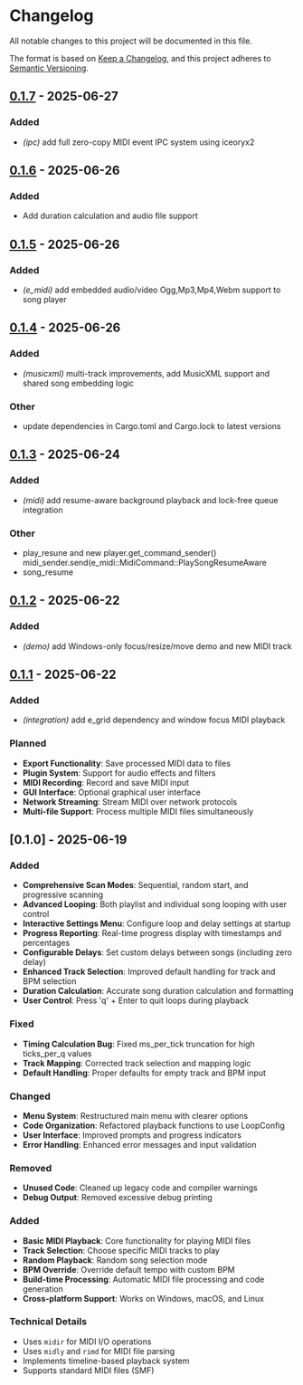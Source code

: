 # Changelog

All notable changes to this project will be documented in this file.

The format is based on [Keep a Changelog](https://keepachangelog.com/en/1.0.0/),
and this project adheres to [Semantic Versioning](https://semver.org/spec/v2.0.0.html).

## [0.1.7](https://github.com/davehorner/e_midi/compare/e_midi-v0.1.6...e_midi-v0.1.7) - 2025-06-27

### Added

- *(ipc)* add full zero-copy MIDI event IPC system using iceoryx2

## [0.1.6](https://github.com/davehorner/e_midi/compare/e_midi-v0.1.5...e_midi-v0.1.6) - 2025-06-26

### Added

- Add duration calculation and audio file support

## [0.1.5](https://github.com/davehorner/e_midi/compare/e_midi-v0.1.4...e_midi-v0.1.5) - 2025-06-26

### Added

- *(e_midi)* add embedded audio/video Ogg,Mp3,Mp4,Webm  support to song player

## [0.1.4](https://github.com/davehorner/e_midi/compare/v0.1.3...v0.1.4) - 2025-06-26

### Added

- *(musicxml)* multi-track improvements, add MusicXML support and shared song embedding logic

### Other

- update dependencies in Cargo.toml and Cargo.lock to latest versions

## [0.1.3](https://github.com/davehorner/e_midi/compare/v0.1.2...v0.1.3) - 2025-06-24

### Added

- *(midi)* add resume-aware background playback and lock-free queue integration

### Other

- play_resune and new player.get_command_sender() midi_sender.send(e_midi::MidiCommand::PlaySongResumeAware
- song_resume

## [0.1.2](https://github.com/davehorner/e_midi/compare/v0.1.1...v0.1.2) - 2025-06-22

### Added

- *(demo)* add Windows-only focus/resize/move demo and new MIDI track

## [0.1.1](https://github.com/davehorner/e_midi/compare/v0.1.0...v0.1.1) - 2025-06-22

### Added

- *(integration)* add e_grid dependency and window focus MIDI playback

### Planned
- **Export Functionality**: Save processed MIDI data to files
- **Plugin System**: Support for audio effects and filters
- **MIDI Recording**: Record and save MIDI input
- **GUI Interface**: Optional graphical user interface
- **Network Streaming**: Stream MIDI over network protocols
- **Multi-file Support**: Process multiple MIDI files simultaneously

## [0.1.0] - 2025-06-19

### Added
- **Comprehensive Scan Modes**: Sequential, random start, and progressive scanning
- **Advanced Looping**: Both playlist and individual song looping with user control
- **Interactive Settings Menu**: Configure loop and delay settings at startup
- **Progress Reporting**: Real-time progress display with timestamps and percentages
- **Configurable Delays**: Set custom delays between songs (including zero delay)
- **Enhanced Track Selection**: Improved default handling for track and BPM selection
- **Duration Calculation**: Accurate song duration calculation and formatting
- **User Control**: Press 'q' + Enter to quit loops during playback

### Fixed
- **Timing Calculation Bug**: Fixed ms_per_tick truncation for high ticks_per_q values
- **Track Mapping**: Corrected track selection and mapping logic
- **Default Handling**: Proper defaults for empty track and BPM input

### Changed
- **Menu System**: Restructured main menu with clearer options
- **Code Organization**: Refactored playback functions to use LoopConfig
- **User Interface**: Improved prompts and progress indicators
- **Error Handling**: Enhanced error messages and input validation

### Removed
- **Unused Code**: Cleaned up legacy code and compiler warnings
- **Debug Output**: Removed excessive debug printing

### Added
- **Basic MIDI Playback**: Core functionality for playing MIDI files
- **Track Selection**: Choose specific MIDI tracks to play
- **Random Playback**: Random song selection mode
- **BPM Override**: Override default tempo with custom BPM
- **Build-time Processing**: Automatic MIDI file processing and code generation
- **Cross-platform Support**: Works on Windows, macOS, and Linux

### Technical Details
- Uses `midir` for MIDI I/O operations
- Uses `midly` and `rimd` for MIDI file parsing
- Implements timeline-based playback system
- Supports standard MIDI files (SMF)

